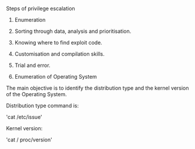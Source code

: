 Steps of privilege escalation

1. Enumeration
2. Sorting through data, analysis and prioritisation.
3. Knowing where to find exploit code.
4. Customisation and compilation skills.
5. Trial and error.

1. Enumeration of Operating System

The main objective is to identify the distribution type and the kernel version of the Operating System.

Distribution type command is:

 'cat /etc/issue'
 
Kernel version: 

 'cat / proc/version'
 
 
